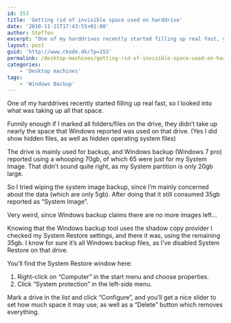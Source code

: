 ```yaml
---
id: 153
title: 'Getting rid of invisible space used on harddrive'
date: '2010-11-21T17:43:55+01:00'
author: Steffen
excerpt: "One of my harddrives recently started filling up real fast, yet I've put no files onto it for a long time...\r\n\r\nWindows Backup and the Shadow Copy Provider turned out to be the explanation."
layout: post
guid: 'http://www.ckode.dk/?p=153'
permalink: /desktop-machines/getting-rid-of-invisible-space-used-on-harddrive/
categories:
    - 'Desktop machines'
tags:
    - 'Windows Backup'
---
```


One of my harddrives recently started filling up real fast, so I looked into what was taking up all that space.

Funnily enough if I marked all folders/files on the drive, they didn’t take up nearly the space that Windows reported was used on that drive. (Yes I did show hidden files, as well as hidden operating system files)

The drive is mainly used for backup, and Windows backup (Windows 7 pro) reported using a whooping 70gb, of which 65 were just for my System Image. That didn’t sound quite right, as my System partition is only 20gb large.

So I tried wiping the system image backup, since I’m mainly concerned about the data (which are only 5gb). After doing that it still consumed 35gb reported as “System Image”.

Very weird, since Windows backup claims there are no more images left…

Knowing that the Windows backup tool uses the shadow copy provider I checked my System Restore settings, and there it was, using the remaining 35gb. I know for sure it’s all Windows backup files, as I’ve disabled System Restore on that drive.

You’ll find the System Restore window here:

1. Right-click on “Computer” in the start menu and choose properties.
2. Click “System protection” in the left-side menu.

Mark a drive in the list and click “Configure”, and you’ll get a nice slider to set how much space it may use, as well as a “Delete” button which removes everything.